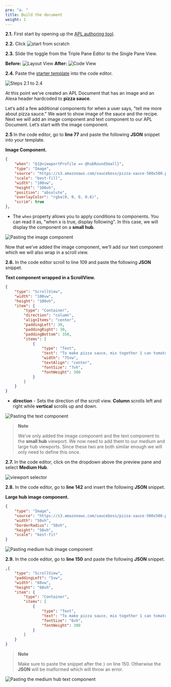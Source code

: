 ```yaml
---
pre: "a. "
title: Build the document
weight: 1
---
```

**2.1.** First start by opening up the [APL authoring
tool](https://developer.amazon.com/alexa/console/ask/displays/).

**2.2.** Click ![start from
scratch](/images/ui/button-start-from-scratch.png)

**2.3.** Slide the toggle from the Triple Pane Editor to the Single Pane
View.

**Before:** ![Layout View](/images/ui/toggle-layout-view.png) **After:**
![Code View](/images/ui/toggle-code-view.png)

**2.4.** Paste the [starter template](https://github.com/akersh-s/sample-skill-nodejs-sauce-boss/blob/master/workshop/a2/activity2-recipeintent-before.json)
into the code editor.

![Steps 2.1 to 2.4](/images/a2-e02_01-05.gif)

At this point we’ve created an APL Document that has an image and an
Alexa header hardcoded to **pizza sauce**.

Let’s add a few additional components for when a user says, "tell me
more about pizza sauce." We want to show image of the sauce and the
recipe. Next we will add an image component and text component to our
APL Document. Let’s start with the image component.

**2.5** In the code editor, go to **line 77** and paste the following
**JSON** snippet into your template.

**Image Component.**

``` JSON
{
    "when": "${@viewportProfile == @hubRoundSmall}", 
    "type": "Image",
    "source": "https://s3.amazonaws.com/sauceboss/pizza-sauce-500x500.png",
    "scale": "best-fill",
    "width": "100vw",
    "height": "100vh",
    "position": "absolute",
    "overlayColor": "rgba(0, 0, 0, 0.6)",
    "scrim": true
},
```

  - The `when` property allows you to apply conditions to components.
    You can read it as, "when x is true, display following". In this
    case, we will display the component on a **small hub**.

![Pasting the image component](/images/a2-e02_05-add-image-component.gif)

Now that we’ve added the image component, we’ll add our text component
which we will also wrap in a scroll view.

**2.6.** In the code editor scroll to line 109 and paste the following
**JSON** snippet.

**Text component wrapped in a ScrollView.**

``` JSON
{
    "type": "ScrollView",
    "width": "100vw",
    "height": "100vh",
    "item": {
        "type": "Container",
        "direction": "column", 
        "alignItems": "center",
        "paddingLeft": 30,
        "paddingRight": 30,
        "paddingBottom": 350,
        "items": [
            {
                "type": "Text",
                "text": "To make pizza sauce, mix together 1 can tomato sauce and 1 can tomato paste in a medium bowl until smooth. Stir in 1 tablespoon oregano, 1 1/2 teaspoons dried minced garlic, and 1 teaspoon paprika.",
                "width": "75vw",
                "textAlign": "center",
                "fontSize": "7vh",
                "fontWeight": 300
            }
        ]
    }
}
```

  - **direction** - Sets the direction of the scroll view. **Column**
    scrolls left and right while **vertical** scrolls up and down.

![Pasting the text component](/images/a2-e02_06-add-text-component.gif)

> **Note**
> 
> We’ve only added the image component and the text component to the
> **small hub** viewport. We now need to add them to our medium and
> large hub viewports. Since these two are both similar enough we will
> only need to define this once.

**2.7.** In the code editor, click on the dropdown above the preview
pane and select **Medium Hub**.

![viewport selector](/images/ui/dropdown-viewport-selector.png)

**2.8.** In the code editor, go to **line 142** and insert the following
**JSON** snippet.

**Large hub image component.**

``` JSON
{
    "type": "Image",
    "source": "https://s3.amazonaws.com/sauceboss/pizza-sauce-500x500.png",
    "width": "50vh",
    "borderRadius": "50vh",
    "height": "50vh",
    "scale": "best-fit"
}
```

![Pasting medium hub image
component](/images/a2-e02_08-add-image-component-large.gif)

**2.9.** In the code editor, go to **line 150** and paste the following
**JSON** snippet.

``` JSON
,{
    "type": "ScrollView",
    "paddingLeft": "5vw",
    "width": "60vw",
    "height": "60vh",
    "item": {
        "type": "Container",
        "items": [
            {
                "type": "Text",
                "text": "To make pizza sauce, mix together 1 can tomato sauce and 1 can tomato paste in a medium bowl until smooth. Stir in 1 tablespoon oregano, 1 1/2 teaspoons dried minced garlic, and 1 teaspoon paprika.",
                "fontSize": "6vh",
                "fontWeight": 300
            }
        ]
    }
}
```

> **Note**
> 
> Make sure to paste the snippet after the `}` on line 150. Otherwise
> the **JSON** will be malformed which will throw an error.

![Pasting the medium hub text
component](/images/a2-e02_09-add-text-component-large.gif)
